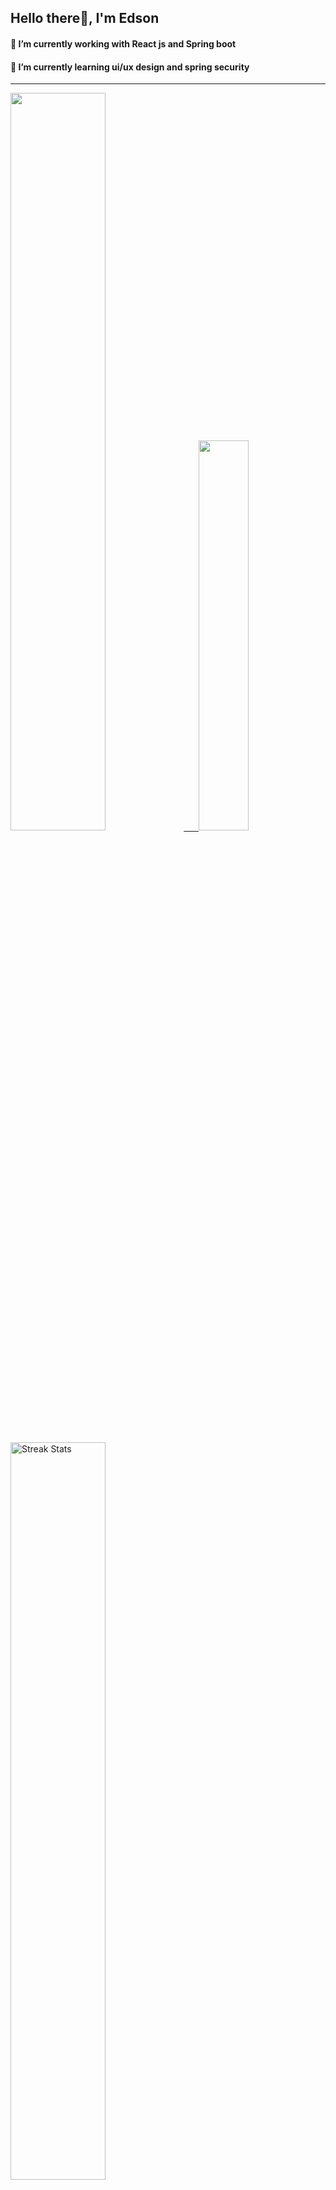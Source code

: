
## Hello there👋, I'm Edson 

#### 🔭 I’m currently working with React js and Spring boot 
#### 🌱 I’m currently learning ui/ux design and spring security
---
    
  

 <p align="left">
  <a href="https://github.com/EdsonNhancale">
  <img width=55% src="https://github-readme-stats.vercel.app/api?username=EdsonNhancale&show_icons=true&theme=dracula&include_all_commits=true&count_private=true"/>&nbsp;&nbsp;&nbsp;&nbsp;&nbsp;
  <img  width=40% src="https://github-readme-stats.vercel.app/api/top-langs/?username=EdsonNhancale&layout=compact&langs_count=7&theme=dracula"/>
</p>

  <p align="left">
    <a href="https://github.com/EdsonNhancale"><img width=55% alt="Streak Stats" src="https://github-readme-streak-stats.herokuapp.com/?user=EdsonNhancale&theme=dracula"/></a>
   </p>

 
 <!--START_SECTION:waka-->

```text
From: 16 November 2022 - To: 19 December 2022

Total Time: 88 hrs 38 mins

JavaScript   67 hrs 31 mins  ███████████████████░░░░░░   76.17 %
Dart         14 hrs 6 mins   ████░░░░░░░░░░░░░░░░░░░░░   15.92 %
Java         2 hrs 38 mins   ▓░░░░░░░░░░░░░░░░░░░░░░░░   02.97 %
JSON         2 hrs 8 mins    ▓░░░░░░░░░░░░░░░░░░░░░░░░   02.42 %
YAML         1 hr 12 mins    ▒░░░░░░░░░░░░░░░░░░░░░░░░   01.37 %
XML          35 mins         ▒░░░░░░░░░░░░░░░░░░░░░░░░   00.67 %
```

<!--END_SECTION:waka-->

<div> 
  <a href="www.linkedin.com/in/edson-nhancale-7849781a6" target="_blank"><img src="https://img.shields.io/badge/-LinkedIn-%230077B5?style=for-the-badge&logo=linkedin&logoColor=white" target="_blank"></a> 

</div>


